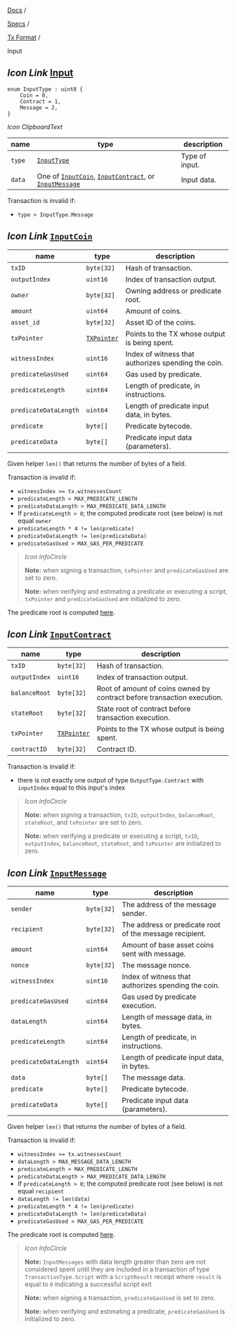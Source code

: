 [Docs](https://docs.fuel.network/) /

[Specs](https://docs.fuel.network/docs/specs/) /

[Tx Format](https://docs.fuel.network/docs/specs/tx-format/) /

Input

## _Icon Link_ [Input](https://docs.fuel.network/docs/specs/tx-format/input/\#input)

```fuel_Box fuel_Box-idXKMmm-css
enum InputType : uint8 {
    Coin = 0,
    Contract = 1,
    Message = 2,
}
```

_Icon ClipboardText_

| name | type | description |
| --- | --- | --- |
| `type` | [`InputType`](https://docs.fuel.network/docs/specs/tx-format/input/#input) | Type of input. |
| `data` | One of [`InputCoin`](https://docs.fuel.network/docs/specs/tx-format/input/#inputcoin), [`InputContract`](https://docs.fuel.network/docs/specs/tx-format/input/#inputcontract), or [`InputMessage`](https://docs.fuel.network/docs/specs/tx-format/input/#inputmessage) | Input data. |

Transaction is invalid if:

- `type > InputType.Message`

## _Icon Link_ [`InputCoin`](https://docs.fuel.network/docs/specs/tx-format/input/\#inputcoin)

| name | type | description |
| --- | --- | --- |
| `txID` | `byte[32]` | Hash of transaction. |
| `outputIndex` | `uint16` | Index of transaction output. |
| `owner` | `byte[32]` | Owning address or predicate root. |
| `amount` | `uint64` | Amount of coins. |
| `asset_id` | `byte[32]` | Asset ID of the coins. |
| `txPointer` | [`TXPointer`](https://docs.fuel.network/docs/specs/tx-format/tx-pointer/) | Points to the TX whose output is being spent. |
| `witnessIndex` | `uint16` | Index of witness that authorizes spending the coin. |
| `predicateGasUsed` | `uint64` | Gas used by predicate. |
| `predicateLength` | `uint64` | Length of predicate, in instructions. |
| `predicateDataLength` | `uint64` | Length of predicate input data, in bytes. |
| `predicate` | `byte[]` | Predicate bytecode. |
| `predicateData` | `byte[]` | Predicate input data (parameters). |

Given helper `len()` that returns the number of bytes of a field.

Transaction is invalid if:

- `witnessIndex >= tx.witnessesCount`
- `predicateLength > MAX_PREDICATE_LENGTH`
- `predicateDataLength > MAX_PREDICATE_DATA_LENGTH`
- If `predicateLength > 0`; the computed predicate root (see below) is not equal `owner`
- `predicateLength * 4 != len(predicate)`
- `predicateDataLength != len(predicateData)`
- `predicateGasUsed > MAX_GAS_PER_PREDICATE`

> _Icon InfoCircle_
>
> **Note:** when signing a transaction, `txPointer` and `predicateGasUsed` are set to zero.
>
> **Note:** when verifying and estimating a predicate or executing a script, `txPointer` and `predicateGasUsed` are initialized to zero.

The predicate root is computed [here](https://docs.fuel.network/docs/specs/identifiers/predicate-id/).

## _Icon Link_ [`InputContract`](https://docs.fuel.network/docs/specs/tx-format/input/\#inputcontract)

| name | type | description |
| --- | --- | --- |
| `txID` | `byte[32]` | Hash of transaction. |
| `outputIndex` | `uint16` | Index of transaction output. |
| `balanceRoot` | `byte[32]` | Root of amount of coins owned by contract before transaction execution. |
| `stateRoot` | `byte[32]` | State root of contract before transaction execution. |
| `txPointer` | [`TXPointer`](https://docs.fuel.network/docs/specs/tx-format/tx-pointer/) | Points to the TX whose output is being spent. |
| `contractID` | `byte[32]` | Contract ID. |

Transaction is invalid if:

- there is not exactly one output of type `OutputType.Contract` with `inputIndex` equal to this input's index

> _Icon InfoCircle_
>
> **Note:** when signing a transaction, `txID`, `outputIndex`, `balanceRoot`, `stateRoot`, and `txPointer` are set to zero.
>
> **Note:** when verifying a predicate or executing a script, `txID`, `outputIndex`, `balanceRoot`, `stateRoot`, and `txPointer` are initialized to zero.

## _Icon Link_ [`InputMessage`](https://docs.fuel.network/docs/specs/tx-format/input/\#inputmessage)

| name | type | description |
| --- | --- | --- |
| `sender` | `byte[32]` | The address of the message sender. |
| `recipient` | `byte[32]` | The address or predicate root of the message recipient. |
| `amount` | `uint64` | Amount of base asset coins sent with message. |
| `nonce` | `byte[32]` | The message nonce. |
| `witnessIndex` | `uint16` | Index of witness that authorizes spending the coin. |
| `predicateGasUsed` | `uint64` | Gas used by predicate execution. |
| `dataLength` | `uint64` | Length of message data, in bytes. |
| `predicateLength` | `uint64` | Length of predicate, in instructions. |
| `predicateDataLength` | `uint64` | Length of predicate input data, in bytes. |
| `data` | `byte[]` | The message data. |
| `predicate` | `byte[]` | Predicate bytecode. |
| `predicateData` | `byte[]` | Predicate input data (parameters). |

Given helper `len()` that returns the number of bytes of a field.

Transaction is invalid if:

- `witnessIndex >= tx.witnessesCount`
- `dataLength > MAX_MESSAGE_DATA_LENGTH`
- `predicateLength > MAX_PREDICATE_LENGTH`
- `predicateDataLength > MAX_PREDICATE_DATA_LENGTH`
- If `predicateLength > 0`; the computed predicate root (see below) is not equal `recipient`
- `dataLength != len(data)`
- `predicateLength * 4 != len(predicate)`
- `predicateDataLength != len(predicateData)`
- `predicateGasUsed > MAX_GAS_PER_PREDICATE`

The predicate root is computed [here](https://docs.fuel.network/docs/specs/identifiers/predicate-id/).

> _Icon InfoCircle_
>
> **Note:** `InputMessages` with data length greater than zero are not considered spent until they are included in a transaction of type `TransactionType.Script` with a `ScriptResult` receipt where `result` is equal to `0` indicating a successful script exit
>
> **Note:** when signing a transaction, `predicateGasUsed` is set to zero.
>
> **Note:** when verifying and estimating a predicate, `predicateGasUsed` is initialized to zero.